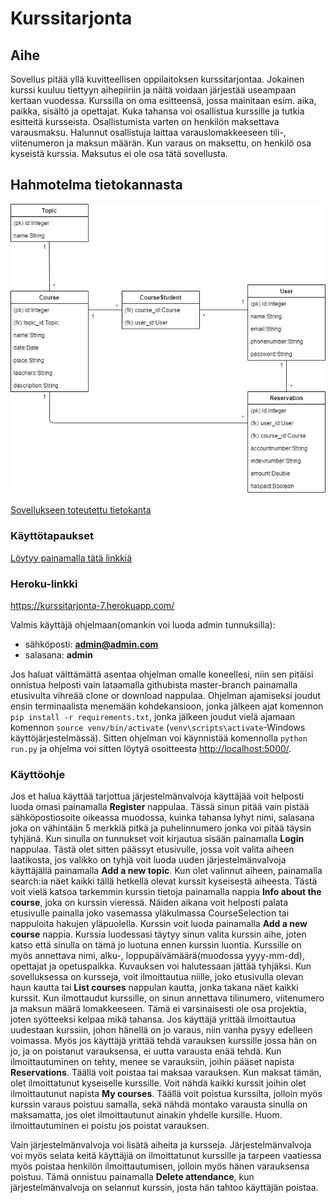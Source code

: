 # Kurssitarjonta
## Aihe

Sovellus pitää yllä kuvitteellisen oppilaitoksen kurssitarjontaa. Jokainen kurssi kuuluu tiettyyn aihepiiriin ja näitä voidaan järjestää useampaan kertaan vuodessa. Kurssilla on oma esitteensä, jossa mainitaan esim. aika, paikka, sisältö ja opettajat. Kuka tahansa voi osallistua kurssille ja tutkia esitteitä kursseista. Osallistumista varten on henkilön maksettava varausmaksu. Halunnut osallistuja laittaa varauslomakkeeseen tili-, viitenumeron ja maksun määrän. Kun varaus on maksettu, on henkilö osa kyseistä kurssia. Maksutus ei ole osa tätä sovellusta.

## Hahmotelma tietokannasta


![](https://github.com/SamiP7/Kurssitarjonta/blob/master/documentation/pictures/kaavio.png)

[Sovellukseen toteutettu tietokanta](https://github.com/SamiP7/Kurssitarjonta/blob/master/documentation/pictures/toteutettu_tietokanta.png)

### Käyttötapaukset

[Löytyy painamalla tätä linkkiä](https://github.com/SamiP7/Kurssitarjonta/blob/master/documentation/toiminnallisuuksia.md)


### Heroku-linkki

https://kurssitarjonta-7.herokuapp.com/

Valmis käyttäjä ohjelmaan(omankin voi luoda admin tunnuksilla): 
* sähköposti: **admin@admin.com**
* salasana: **admin**

Jos haluat välttämättä asentaa ohjelman omalle koneellesi, niin sen pitäisi onnistua helposti vain lataamalla githubista master-branch painamalla etusivulta vihreää clone or download nappulaa. Ohjelman ajamiseksi joudut ensin terminaalista menemään kohdekansioon, jonka jälkeen ajat komennon `pip install -r requirements.txt`, jonka jälkeen joudut vielä ajamaan komennon `source venv/bin/activate` (`venv\scripts\activate`-Windows käyttöjärjestelmässä). Sitten ohjelman voi käynnistää komennolla `python run.py` ja ohjelma voi sitten löytyä osoitteesta [http://localhost:5000/](http://localhost:5000/).
### Käyttöohje

Jos et halua käyttää tarjottua järjestelmänvalvoja käyttäjää voit helposti luoda omasi painamalla **Register** nappulaa. Tässä sinun pitää vain pistää sähköpostiosoite oikeassa muodossa, kuinka tahansa lyhyt nimi, salasana joka on vähintään 5 merkkiä pitkä ja puhelinnumero jonka voi pitää täysin tyhjänä. Kun sinulla on tunnukset voit kirjautua sisään painamalla **Login** nappulaa. Tästä olet sitten päässyt etusivulle, jossa voit valita aiheen laatikosta, jos valikko on tyhjä voit luoda uuden järjestelmänvalvoja käyttäjällä painamalla **Add a new topic**. Kun olet valinnut aiheen, painamalla search:ia näet kaikki tällä hetkellä olevat kurssit kyseisestä aiheesta. Tästä voit vielä katsoa tarkemmin kurssin tietoja painamalla nappia **Info about the course**, joka on kurssin vieressä. Näiden aikana voit helposti palata etusivulle painalla joko vasemassa yläkulmassa CourseSelection tai nappuloita hakujen yläpuolella. Kurssin voit luoda painamalla **Add a new course** nappia. Kurssia luodessasi täytyy sinun valita kurssin aihe, joten katso että sinulla on tämä jo luotuna ennen kurssin luontia. Kurssille on myös annettava nimi, alku-, loppupäivämäärä(muodossa yyyy-mm-dd), opettajat ja opetuspaikka. Kuvauksen voi halutessaan jättää tyhjäksi. Kun sovelluksessa on kursseja, voit ilmoittautua niille, joko etusivulla olevan haun kautta tai **List courses** nappulan kautta, jonka takana näet kaikki kurssit. Kun ilmottaudut kurssille, on sinun annettava tilinumero, viitenumero ja maksun määrä lomakkeeseen. Tämä ei varsinaisesti ole osa projektia, joten syötteeksi kelpaa mikä tahansa. Jos käyttäjä yrittää ilmoittautua uudestaan kurssiin, johon hänellä on jo varaus, niin vanha pysyy edelleen voimassa. Myös jos käyttäjä yrittää tehdä varauksen kurssille jossa hän on jo, ja on poistanut varauksensa, ei uutta varausta enää tehdä. Kun ilmoittautuminen on tehty, menee se varauksiin, joihin pääset napista **Reservations**. Täällä voit poistaa tai maksaa varauksen. Kun maksat tämän, olet ilmoittatunut kyseiselle kurssille. Voit nähdä kaikki kurssit joihin olet ilmoittautunut napista **My courses**. Täällä voit poistua kurssilta, jolloin myös kurssin varaus poistuu samalla, sekä nähdä montako varausta sinulla on maksamatta, jos olet ilmoittautunut ainakin yhdelle kursille. Huom. ilmoittautuminen ei poistu jos poistat varauksen.

Vain järjestelmänvalvoja voi lisätä aiheita ja kursseja. Järjestelmänvalvoja voi myös selata keitä käyttäjiä on ilmoittatunut kurssille ja tarpeen vaatiessa myös poistaa henkilön ilmoittautumisen, jolloin myös hänen varauksensa poistuu. Tämä onnistuu painamalla **Delete attendance**, kun järjestelmänvalvoja on selannut kurssin, josta hän tahtoo käyttäjän poistaa.

